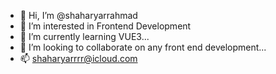 - 👋 Hi, I’m @shaharyarrahmad
- 👀 I’m interested in Frontend Development
- 🌱 I’m currently learning VUE3...
- 💞️ I’m looking to collaborate on any front end development...
- 📫 shaharyarrrr@icloud.com 

<!---
shaharyarrahmad/shaharyarrahmad is a ✨ special ✨ repository because its `README.md` (this file) appears on your GitHub profile.
You can click the Preview link to take a look at your changes.
--->
